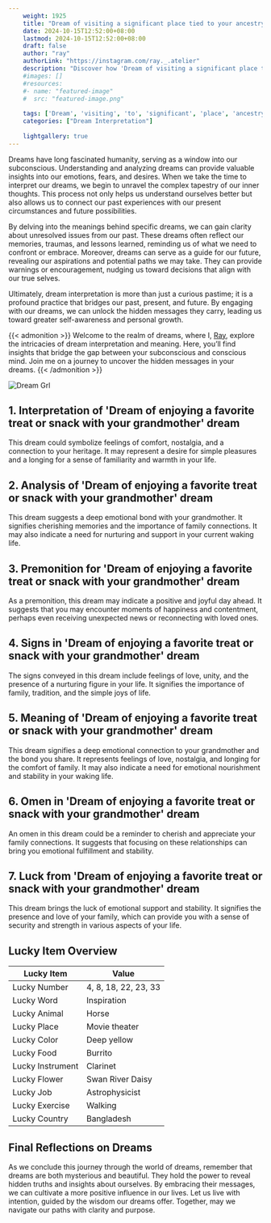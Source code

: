 ```yaml
---
    weight: 1925
    title: "Dream of visiting a significant place tied to your ancestry with an ancestor."  # Assuming 'title' column exists
    date: 2024-10-15T12:52:00+08:00
    lastmod: 2024-10-15T12:52:00+08:00
    draft: false
    author: "ray"
    authorLink: "https://instagram.com/ray._.atelier"
    description: "Discover how 'Dream of visiting a significant place tied to your ancestry with an ancestor.' can interpret your future and uncover its significant meanings in your life."
    #images: []
    #resources:
    #- name: "featured-image"
    #  src: "featured-image.png"
    
    tags: ['Dream', 'visiting', 'to', 'significant', 'place', 'ancestry', 'ancestor', 'tied', 'an']
    categories: ["Dream Interpretation"]
    
    lightgallery: true
---
```

    
Dreams have long fascinated humanity, serving as a window into our subconscious. Understanding and analyzing dreams can provide valuable insights into our emotions, fears, and desires. When we take the time to interpret our dreams, we begin to unravel the complex tapestry of our inner thoughts. This process not only helps us understand ourselves better but also allows us to connect our past experiences with our present circumstances and future possibilities.

By delving into the meanings behind specific dreams, we can gain clarity about unresolved issues from our past. These dreams often reflect our memories, traumas, and lessons learned, reminding us of what we need to confront or embrace. Moreover, dreams can serve as a guide for our future, revealing our aspirations and potential paths we may take. They can provide warnings or encouragement, nudging us toward decisions that align with our true selves.

Ultimately, dream interpretation is more than just a curious pastime; it is a profound practice that bridges our past, present, and future. By engaging with our dreams, we can unlock the hidden messages they carry, leading us toward greater self-awareness and personal growth.

{{< admonition >}}
Welcome to the realm of dreams, where I, [Ray](https://instagram.com/ray._.atelier), explore the intricacies of dream interpretation and meaning. Here, you’ll find insights that bridge the gap between your subconscious and conscious mind. Join me on a journey to uncover the hidden messages in your dreams.
{{< /admonition >}}

![Dream Grl](https://cdn.pixabay.com/photo/2017/11/02/03/35/gothic-2910057_1280.jpg "Dream Grl")

## 1. Interpretation of 'Dream of enjoying a favorite treat or snack with your grandmother' dream
 This dream could symbolize feelings of comfort, nostalgia, and a connection to your heritage. It may represent a desire for simple pleasures and a longing for a sense of familiarity and warmth in your life.

## 2. Analysis of 'Dream of enjoying a favorite treat or snack with your grandmother' dream
 This dream suggests a deep emotional bond with your grandmother. It signifies cherishing memories and the importance of family connections. It may also indicate a need for nurturing and support in your current waking life.

## 3. Premonition for 'Dream of enjoying a favorite treat or snack with your grandmother' dream
 As a premonition, this dream may indicate a positive and joyful day ahead. It suggests that you may encounter moments of happiness and contentment, perhaps even receiving unexpected news or reconnecting with loved ones.

## 4. Signs in 'Dream of enjoying a favorite treat or snack with your grandmother' dream
 The signs conveyed in this dream include feelings of love, unity, and the presence of a nurturing figure in your life. It signifies the importance of family, tradition, and the simple joys of life.

## 5. Meaning of 'Dream of enjoying a favorite treat or snack with your grandmother' dream
 This dream signifies a deep emotional connection to your grandmother and the bond you share. It represents feelings of love, nostalgia, and longing for the comfort of family. It may also indicate a need for emotional nourishment and stability in your waking life.

## 6. Omen in 'Dream of enjoying a favorite treat or snack with your grandmother' dream
 An omen in this dream could be a reminder to cherish and appreciate your family connections. It suggests that focusing on these relationships can bring you emotional fulfillment and stability.

## 7. Luck from 'Dream of enjoying a favorite treat or snack with your grandmother' dream
 This dream brings the luck of emotional support and stability. It signifies the presence and love of your family, which can provide you with a sense of security and strength in various aspects of your life.

## Lucky Item Overview
| Lucky Item          | Value              |
|---------------|--------------------|
| Lucky Number        | 4, 8, 18, 22, 23, 33  |
| Lucky Word          | Inspiration |
| Lucky Animal        | Horse |
| Lucky Place         | Movie theater     |
| Lucky Color         | Deep yellow     |
| Lucky Food          | Burrito      |
| Lucky Instrument    | Clarinet |
| Lucky Flower        | Swan River Daisy    |
| Lucky Job           | Astrophysicist       |
| Lucky Exercise      | Walking  |
| Lucky Country       | Bangladesh    |


##  Final Reflections on Dreams

As we conclude this journey through the world of dreams, remember that dreams are both mysterious and beautiful. They hold the power to reveal hidden truths and insights about ourselves. By embracing their messages, we can cultivate a more positive influence in our lives. Let us live with intention, guided by the wisdom our dreams offer. Together, may we navigate our paths with clarity and purpose.
